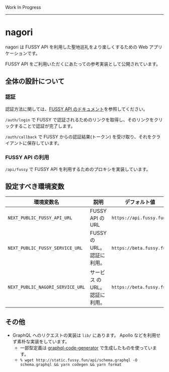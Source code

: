 Work In Progress

---

# nagori

nagori は FUSSY API を利用した聖地巡礼をより楽しくするための Web アプリケーションです。

FUSSY API をご利用いただくにあたっての参考実装として公開されています。

## 全体の設計について

### 認証

認証方法に関しては、[FUSSY API のドキュメント](https://fussy.gitbook.com/)を参照してください。

`/auth/login` で FUSSY で認証されるためのリンクを取得し、そのリンクをクリックすることで認証が完了します。

`/auth/callback` で FUSSY からの認証結果(トークン) を受け取り、それをクライアントに保存しています。

### FUSSY API の利用

`/api/fussy` で FUSSY API を利用するためのプロキシを実装しています。

## 設定すべき環境変数

| 環境変数名                       | 説明                             | デフォルト値             |
| -------------------------------- | -------------------------------- | ------------------------ |
| `NEXT_PUBLIC_FUSSY_API_URL`      | FUSSY API の URL                 | `https://api.fussy.fun`  |
| `NEXT_PUBLIC_FUSSY_SERVICE_URL`  | FUSSY の URL。認証に利用。       | `https://beta.fussy.fun` |
| `NEXT_PUBLIC_NAGORI_SERVICE_URL` | サービス の URL。認証に利用。    | `https://beta.fussy.fun` |

## その他

- GraphQL へのリクエストの実装は `lib/` にあります。 Apollo などを利用せず素朴な実装をしています。
  - 一部型定義は [graphql-code-generator](https://the-guild.dev/graphql/codegen) で生成したものを使っています。
  - `% wget http://static.fussy.fun/api/schema.graphql -O schema.graphql && yarn codegen && yarn format`
